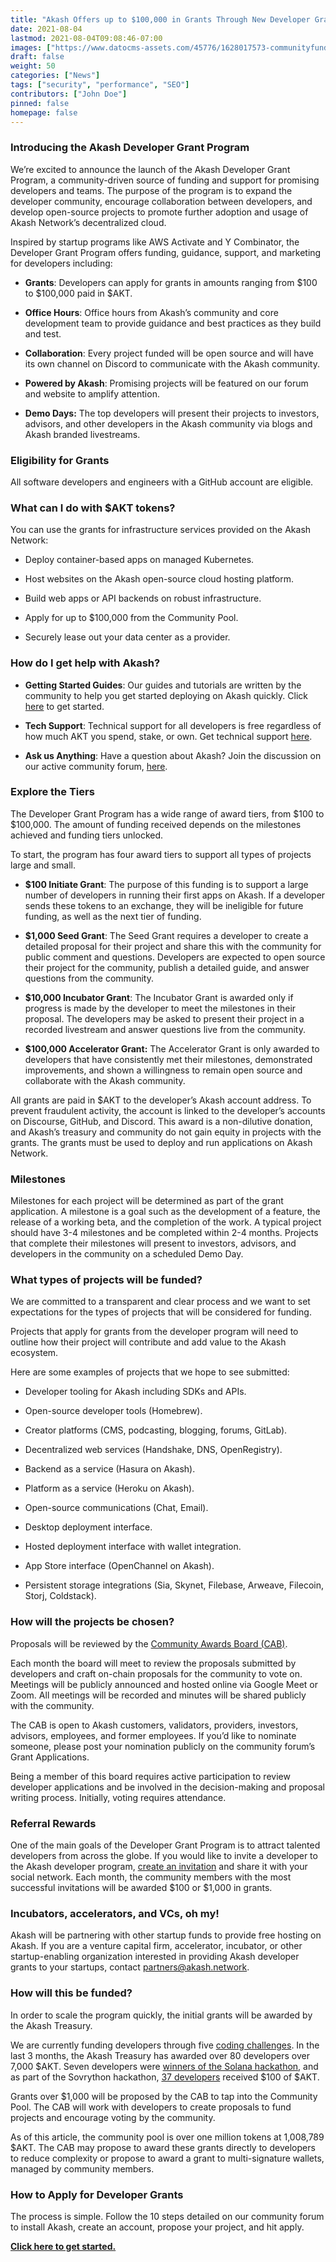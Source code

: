```yaml
---
title: "Akash Offers up to $100,000 in Grants Through New Developer Grant Program"
date: 2021-08-04
lastmod: 2021-08-04T09:08:46-07:00
images: ["https://www.datocms-assets.com/45776/1628017573-communityfund-banner.png"]
draft: false
weight: 50
categories: ["News"]
tags: ["security", "performance", "SEO"]
contributors: ["John Doe"]
pinned: false
homepage: false
---
```

### Introducing the Akash Developer Grant Program

We’re excited to announce the launch of the Akash Developer Grant Program, a community-driven source of funding and support for promising developers and teams. The purpose of the program is to expand the developer community, encourage collaboration between developers, and develop open-source projects to promote further adoption and usage of Akash Network’s decentralized cloud.

Inspired by startup programs like AWS Activate and Y Combinator, the Developer Grant Program offers funding, guidance, support, and marketing for developers including:

*   **Grants**: Developers can apply for grants in amounts ranging from $100 to $100,000 paid in $AKT.
    
*   **Office Hours**: Office hours from Akash’s community and core development team to provide guidance and best practices as they build and test.
    
*   **Collaboration**: Every project funded will be open source and will have its own channel on Discord to communicate with the Akash community. 
    
*   **Powered by Akash**: Promising projects will be featured on our forum and website to amplify attention.
    
*   **Demo Days:** The top developers will present their projects to investors, advisors, and other developers in the Akash community via blogs and Akash branded livestreams.
    

### Eligibility for Grants

All software developers and engineers with a GitHub account are eligible.

### What can I do with $AKT tokens?

You can use the grants for infrastructure services provided on the Akash Network:

*   Deploy container-based apps on managed Kubernetes.
    
*   Host websites on the Akash open-source cloud hosting platform.
    
*   Build web apps or API backends on robust infrastructure.
    
*   Apply for up to $100,000 from the Community Pool.
    
*   Securely lease out your data center as a provider.  
    

### How do I get help with Akash?

*   **Getting Started Guides**: Our guides and tutorials are written by the community to help you get started deploying on Akash quickly. Click [here](https://forum.akash.network/c/learn/14) to get started. 
    
*   **Tech Support**: Technical support for all developers is free regardless of how much AKT you spend, stake, or own. Get technical support [here](https://forum.akash.network/c/support/19). 
    
*   **Ask us Anything**: Have a question about Akash? Join the discussion on our active community forum, [here](https://forum.akash.network/c/support/faq/24). 
    

### **Explore the Tiers**

The Developer Grant Program has a wide range of award tiers, from $100 to $100,000. The amount of funding received depends on the milestones achieved and funding tiers unlocked. 

To start, the program has four award tiers to support all types of projects large and small. 

*   **$100 Initiate Grant**: The purpose of this funding is to support a large number of developers in running their first apps on Akash. If a developer sends these tokens to an exchange, they will be ineligible for future funding, as well as the next tier of funding. 
    
*   **$1,000 Seed Grant**: The Seed Grant requires a developer to create a detailed proposal for their project and share this with the community for public comment and questions. Developers are expected to open source their project for the community, publish a detailed guide, and answer questions from the community.  
    
*   **$10,000 Incubator Grant**: The Incubator Grant is awarded only if progress is made by the developer to meet the milestones in their proposal. The developers may be asked to present their project in a recorded livestream and answer questions live from the community. 
    
*   **$100,000 Accelerator Grant:** The Accelerator Grant is only awarded to developers that have consistently met their milestones, demonstrated improvements, and shown a willingness to remain open source and collaborate with the Akash community.
    

All grants are paid in $AKT to the developer’s Akash account address. To prevent fraudulent activity, the account is linked to the developer’s accounts on Discourse, GitHub, and Discord. This award is a non-dilutive donation, and Akash’s treasury and community do not gain equity in projects with the grants. The grants must be used to deploy and run applications on Akash Network. 

### **Milestones**

Milestones for each project will be determined as part of the grant application. A milestone is a goal such as the development of a feature, the release of a working beta, and the completion of the work. A typical project should have 3-4 milestones and be completed within 2-4 months. Projects that complete their milestones will present to investors, advisors, and developers in the community on a scheduled Demo Day. 

### **What types of projects will be funded?**

We are committed to a transparent and clear process and we want to set expectations for the types of projects that will be considered for funding. 

Projects that apply for grants from the developer program will need to outline how their project will contribute and add value to the Akash ecosystem. 

Here are some examples of projects that we hope to see submitted:

*   Developer tooling for Akash including SDKs and APIs.
    
*   Open-source developer tools (Homebrew).
    
*   Creator platforms (CMS, podcasting, blogging, forums, GitLab).
    
*   Decentralized web services (Handshake, DNS, OpenRegistry).
    
*   Backend as a service (Hasura on Akash).
    
*   Platform as a service (Heroku on Akash).
    
*   Open-source communications (Chat, Email).
    
*   Desktop deployment interface.
    
*   Hosted deployment interface with wallet integration.
    
*   App Store interface (OpenChannel on Akash).
    
*   Persistent storage integrations (Sia, Skynet, Filebase, Arweave, Filecoin, Storj, Coldstack).
    

### **How will the projects be chosen?**

Proposals will be reviewed by the [Community Awards Board (CAB)](https://forum.akash.network/t/proposal-developer-grants-program-community-awards-board/541). 

Each month the board will meet to review the proposals submitted by developers and craft on-chain proposals for the community to vote on. Meetings will be publicly announced and hosted online via Google Meet or Zoom. All meetings will be recorded and minutes will be shared publicly with the community.  

The CAB is open to Akash customers, validators, providers, investors, advisors, employees, and former employees. If you’d like to nominate someone, please post your nomination publicly on the community forum’s Grant Applications. 

Being a member of this board requires active participation to review developer applications and be involved in the decision-making and proposal writing process. Initially, voting requires attendance.

### **Referral Rewards**

One of the main goals of the Developer Grant Program is to attract talented developers from across the globe. If you would like to invite a developer to the Akash developer program, [create an invitation](https://forum.akash.network/my/invited/) and share it with your social network. Each month, the community members with the most successful invitations will be awarded $100 or $1,000 in grants.

### **Incubators, accelerators, and VCs, oh my!**

Akash will be partnering with other startup funds to provide free hosting on Akash. If you are a venture capital firm, accelerator, incubator, or other startup-enabling organization interested in providing Akash developer grants to your startups, contact [partners@akash.network](mailto:partners@akash.network). 

### **How will this be funded?**

In order to scale the program quickly, the initial grants will be awarded by the Akash Treasury. 

We are currently funding developers through five [coding challenges](https://forum.akash.network/c/challenge/7). In the last 3 months, the Akash Treasury has awarded over 80 developers over 7,000 $AKT. Seven developers were [winners of the Solana hackathon](https://forum.akash.network/t/winners-of-the-akash-solana-hackathon/455), and as part of the Sovrython hackathon, [37 developers](https://forum.akash.network/c/hackathons/sovryn/16) received $100 of $AKT.

Grants over $1,000 will be proposed by the CAB to tap into the Community Pool. The CAB will work with developers to create proposals to fund projects and encourage voting by the community. 

As of this article, the community pool is over one million tokens at 1,008,789 $AKT. The CAB may propose to award these grants directly to developers to reduce complexity or propose to award a grant to multi-signature wallets, managed by community members.

### **How to Apply for Developer Grants**

The process is simple. Follow the 10 steps detailed on our community forum to install Akash, create an account, propose your project, and hit apply.

[**Click here to get started.**](https://forum.akash.network/t/how-to-apply-for-developer-grants/)